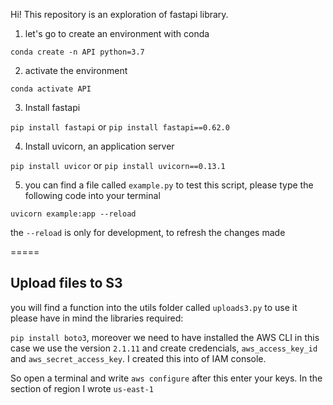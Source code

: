 Hi!
This repository is an exploration of fastapi library.

1. let's go to create an environment with conda

```conda create -n API python=3.7```

2. activate the environment

```conda activate API```

3. Install fastapi

`pip install fastapi` or `pip install fastapi==0.62.0`

4. Install uvicorn, an application server

`pip install uvicor` or `pip install uvicorn==0.13.1`

5. you can find a file called `example.py` to test this script, please type the following code into your terminal

```uvicorn example:app --reload```

the `--reload` is only for development, to refresh the changes made

=====
## Upload files to S3
you will find a function into the utils folder called `uploads3.py` to use it please have in mind the libraries required:

`pip install boto3`, moreover we need to have installed the AWS CLI in this case we use the version `2.1.11` and create credencials, `aws_access_key_id` and `aws_secret_access_key`. I created this into of IAM console.

So open a terminal and write `aws configure` after this enter your keys. In the section of region I wrote `us-east-1`


